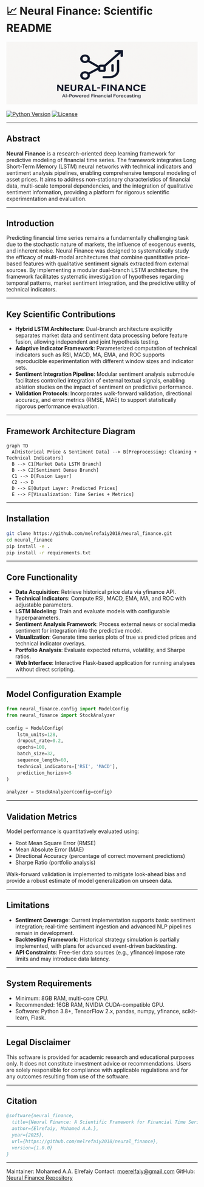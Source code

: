 # 📈 Neural Finance: Scientific README

<div align="center">
  <img src="LOGO_2_WHITE.png" alt="Neural Finance Logo" width="600"/>
</div>

[![Python Version](https://img.shields.io/badge/python-3.8%2B-blue.svg)](https://www.python.org/downloads/)
[![License](https://img.shields.io/badge/license-MIT-green.svg)](LICENSE)

---

## Abstract

**Neural Finance** is a research-oriented deep learning framework for predictive modeling of financial time series. The framework integrates Long Short-Term Memory (LSTM) neural networks with technical indicators and sentiment analysis pipelines, enabling comprehensive temporal modeling of asset prices. It aims to address non-stationary characteristics of financial data, multi-scale temporal dependencies, and the integration of qualitative sentiment information, providing a platform for rigorous scientific experimentation and evaluation.

---

## Introduction

Predicting financial time series remains a fundamentally challenging task due to the stochastic nature of markets, the influence of exogenous events, and inherent noise. Neural Finance was designed to systematically study the efficacy of multi-modal architectures that combine quantitative price-based features with qualitative sentiment signals extracted from external sources. By implementing a modular dual-branch LSTM architecture, the framework facilitates systematic investigation of hypotheses regarding temporal patterns, market sentiment integration, and the predictive utility of technical indicators.

---

## Key Scientific Contributions

* **Hybrid LSTM Architecture**: Dual-branch architecture explicitly separates market data and sentiment data processing before feature fusion, allowing independent and joint hypothesis testing.
* **Adaptive Indicator Framework**: Parameterized computation of technical indicators such as RSI, MACD, MA, EMA, and ROC supports reproducible experimentation with different window sizes and indicator sets.
* **Sentiment Integration Pipeline**: Modular sentiment analysis submodule facilitates controlled integration of external textual signals, enabling ablation studies on the impact of sentiment on predictive performance.
* **Validation Protocols**: Incorporates walk-forward validation, directional accuracy, and error metrics (RMSE, MAE) to support statistically rigorous performance evaluation.

---

## Framework Architecture Diagram

```mermaid
graph TD
  A[Historical Price & Sentiment Data] --> B[Preprocessing: Cleaning + Technical Indicators]
  B --> C1[Market Data LSTM Branch]
  B --> C2[Sentiment Dense Branch]
  C1 --> D[Fusion Layer]
  C2 --> D
  D --> E[Output Layer: Predicted Prices]
  E --> F[Visualization: Time Series + Metrics]
```

---

## Installation

```bash
git clone https://github.com/melrefaiy2018/neural_finance.git
cd neural_finance
pip install -e .
pip install -r requirements.txt
```

---

## Core Functionality

* **Data Acquisition**: Retrieve historical price data via yfinance API.
* **Technical Indicators**: Compute RSI, MACD, EMA, MA, and ROC with adjustable parameters.
* **LSTM Modeling**: Train and evaluate models with configurable hyperparameters.
* **Sentiment Analysis Framework**: Process external news or social media sentiment for integration into the predictive model.
* **Visualization**: Generate time series plots of true vs predicted prices and technical indicator overlays.
* **Portfolio Analysis**: Evaluate expected returns, volatility, and Sharpe ratios.
* **Web Interface**: Interactive Flask-based application for running analyses without direct scripting.

---

## Model Configuration Example

```python
from neural_finance.config import ModelConfig
from neural_finance import StockAnalyzer

config = ModelConfig(
    lstm_units=128,
    dropout_rate=0.2,
    epochs=100,
    batch_size=32,
    sequence_length=60,
    technical_indicators=['RSI', 'MACD'],
    prediction_horizon=5
)

analyzer = StockAnalyzer(config=config)
```

---

## Validation Metrics

Model performance is quantitatively evaluated using:

* Root Mean Square Error (RMSE)
* Mean Absolute Error (MAE)
* Directional Accuracy (percentage of correct movement predictions)
* Sharpe Ratio (portfolio analysis)

Walk-forward validation is implemented to mitigate look-ahead bias and provide a robust estimate of model generalization on unseen data.

---

## Limitations

* **Sentiment Coverage**: Current implementation supports basic sentiment integration; real-time sentiment ingestion and advanced NLP pipelines remain in development.
* **Backtesting Framework**: Historical strategy simulation is partially implemented, with plans for advanced event-driven backtesting.
* **API Constraints**: Free-tier data sources (e.g., yfinance) impose rate limits and may introduce data latency.

---

## System Requirements

* Minimum: 8GB RAM, multi-core CPU.
* Recommended: 16GB RAM, NVIDIA CUDA-compatible GPU.
* Software: Python 3.8+, TensorFlow 2.x, pandas, numpy, yfinance, scikit-learn, Flask.

---

## Legal Disclaimer

This software is provided for academic research and educational purposes only. It does not constitute investment advice or recommendations. Users are solely responsible for compliance with applicable regulations and for any outcomes resulting from use of the software.

---

## Citation

```bibtex
@software{neural_finance,
  title={Neural Finance: A Scientific Framework for Financial Time Series Prediction},
  author={Elrefaiy, Mohamed A.A.},
  year={2025},
  url={https://github.com/melrefaiy2018/neural_finance},
  version={1.0.0}
}
```

---

Maintainer: Mohamed A.A. Elrefaiy
Contact: [moerelfaiy@gmail.com](mailto:moerelfaiy@gmail.com)
GitHub: [Neural Finance Repository](https://github.com/melrefaiy2018/neural_finance)
